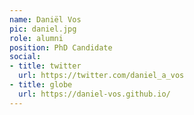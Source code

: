 ```yaml
---
name: Daniël Vos
pic: daniel.jpg
role: alumni
position: PhD Candidate
social:
- title: twitter
  url: https://twitter.com/daniel_a_vos
- title: globe
  url: https://daniel-vos.github.io/
---
```

